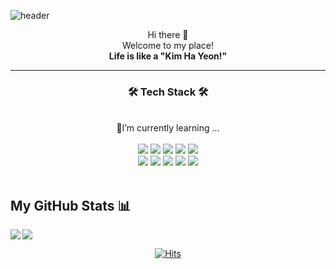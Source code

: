 
![header](https://capsule-render.vercel.app/api?type=waving&color=auto&height=300&section=header&text=Kim%20Hayeon&fontSize=90)


<div align='center'>
	Hi there 👋  <br>
	Welcome to my place! <br>
	<b>Life is like a "Kim Ha Yeon!"</b> <br>
</div>

<hr>
<div align='center'>
<h3>🛠 Tech Stack 🛠</h3>
</div>						

<div align='center'>
	<br>
	🌱I’m currently learning ...
	<br>
	<br>
	<img src="https://img.shields.io/badge/Python-3776AB?style=flat-square&logo=Python&logoColor=white"/>
	<img src="https://img.shields.io/badge/Java-007396?style=flat-square&logo=Java&logoColor=white"/>
	<img src="https://img.shields.io/badge/HTML5-E34F26?style=flat-square&logo=HTML5&logoColor=white"/>
	<img src="https://img.shields.io/badge/CSS3-1572B6?style=flat-square&logo=CSS3&logoColor=white"/>
	<img src="https://img.shields.io/badge/JavaScript-F7DF1E?style=flat-square&logo=JavaScript&logoColor=white"/>
	<br>
	<img src="https://img.shields.io/badge/C-A8B9CC?style=flat-square&logo=C&logoColor=white"/>
	<img src="https://img.shields.io/badge/C++-00599C?style=flat-square&logo=C++&logoColor=white"/>
	<img src="https://img.shields.io/badge/Adobe%20Premiere%20Pro-999FF?style=flat-square&logo=Adobe%20Premiere%20Pro&logoColor=white"/>
	<img src="https://img.shields.io/badge/Node.js-#339933?style=flat-square&logo=Node.js&logoColor=white"/>
	<img src="https://img.shields.io/badge/Adobe%20Photoshop-#31A8FF?style=flat-square&logo=Adobe%20Photoshop&logoColor=white"/>
</div>
<br>

## My GitHub Stats 📊
<a href="https://github.com/anuraghazra/github-readme-stats">
  <img align="left" src="https://github-readme-stats.vercel.app/api?username=kimhayeon00&count_private=true&show_icons=true&theme=radical" />
</a>
<a href="https://github.com/anuraghazra/convoychat">
  <img align="center" src="https://github-readme-stats.vercel.app/api/top-langs/?username=kimhayeon00" />
</a>

	
<div align=center>
 
  [![Hits](https://hits.seeyoufarm.com/api/count/incr/badge.svg?url=https%3A%2F%2Fgithub.com%2Fkimhayeon00&count_bg=%2379C83D&title_bg=%23555555&icon=&icon_color=%23E7E7E7&title=hits&edge_flat=false)](https://hits.seeyoufarm.com)
	
</div>
	
	




<!--
**kimhayeon00/kimhayeon00** is a ✨ _special_ ✨ repository because its `README.md` (this file) appears on your GitHub profile.

Here are some ideas to get you started:

<img src="https://img.shields.io/badge/JavaScript-F7DF1E?style=flat-square&logo=JavaScript&logoColor=white"/>


- 🔭 I’m currently working on ...
- 
- 👯 I’m looking to collaborate on ...
- 🤔 I’m looking for help with ...
- 💬 Ask me about ...
- 📫 How to reach me: ...
- 😄 Pronouns: ...
- ⚡ Fun fact: ...
-->
